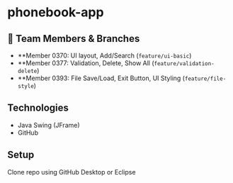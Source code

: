 # phonebook-app


## 👥 Team Members & Branches
- **Member 0370: UI layout, Add/Search (`feature/ui-basic`)
- **Member 0377: Validation, Delete, Show All (`feature/validation-delete`)
- **Member 0393: File Save/Load, Exit Button, UI Styling (`feature/file-style`)

##  Technologies
- Java Swing (JFrame)
- GitHub 

## Setup
 Clone repo using GitHub Desktop or Eclipse


